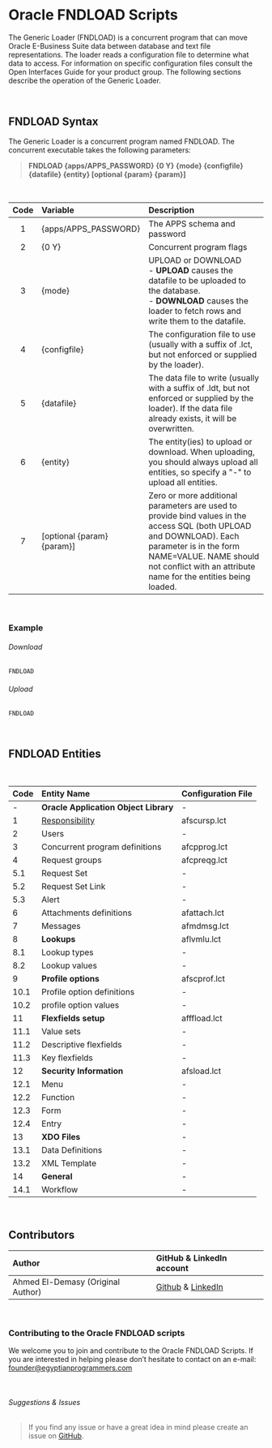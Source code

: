 # Oracle FNDLOAD Scripts

The Generic Loader (FNDLOAD) is a concurrent program that can move Oracle E-Business Suite data between database and text file representations. The loader reads a configuration file to determine what data to access. For information on specific configuration files consult the Open Interfaces Guide for your product group. The following sections describe the operation of the Generic Loader.

<br>

## FNDLOAD Syntax 

The Generic Loader is a concurrent program named FNDLOAD. The concurrent executable takes the following parameters:

> **FNDLOAD {apps/APPS_PASSWORD} {0 Y} {mode} {configfile} {datafile} {entity} [optional {param} {param}]**

<br>

| Code      | Variable                   | Description                   |
| :-:       | :--------                  | :--------------------------   |
| 1         | {apps/APPS_PASSWORD}       | The APPS schema and password       |
| 2         | {0 Y}                      | Concurrent program flags       |
| 3         | {mode}                     | UPLOAD or DOWNLOAD <br> - **UPLOAD** causes the datafile to be uploaded to the database. <br> - **DOWNLOAD** causes the loader to fetch rows and write them to the datafile.|
| 4         | {configfile}               | The configuration file to use (usually with a suffix of .lct, but not enforced or supplied by the loader).       |
| 5         | {datafile}                 | The data file to write (usually with a suffix of .ldt, but not enforced or supplied by the loader). If the data file already exists, it will be overwritten.       |
| 6         | {entity}                   | The entity(ies) to upload or download. When uploading, you should always upload all entities, so specify a "-" to upload all entities.       |
| 7         | [optional {param} {param}] | Zero or more additional parameters are used to provide bind values in the access SQL (both UPLOAD and DOWNLOAD). Each parameter is in the form NAME=VALUE. NAME should not conflict with an attribute name for the entities being loaded.       |

<br>

### Example

###### Download
```
FNDLOAD
```

###### Upload
```
FNDLOAD
```


<br>

## **FNDLOAD Entities**

<br>

| Code      | Entity Name                           | Configuration File   |
| :-        | :--------                             | :----   |
| -         | **Oracle Application Object Library** | -       |
| 1         | <a href="https://github.com/demasy/Oracle-FNDLOAD-Scripts/tree/main/fndload-entities/responsibility">Responsibility</a>                        | afscursp.lct       |
| 2         | Users                                 | -       |
| 3         | Concurrent program definitions        | afcpprog.lct       |
| 4         | Request groups                        | afcpreqg.lct       |
| 5.1       | Request Set                           | -|
| 5.2       | Request Set Link                      | -|
| 5.3       | Alert                                 | -|
| 6         | Attachments definitions               | afattach.lct       |
| 7         | Messages                              | afmdmsg.lct       |
| 8         | **Lookups**                           | aflvmlu.lct       |
| 8.1       | Lookup types                          | -       |
| 8.2       | Lookup values                         | -       |
| 9         | **Profile options**                   | afscprof.lct       |
| 10.1      | Profile option definitions            | -       |
| 10.2      | profile option values                 | -       |
| 11        | **Flexfields setup**                  | afffload.lct       |
| 11.1      | Value sets                            | -       |
| 11.2      | Descriptive flexfields                | -       |
| 11.3      | Key flexfields                        | -       |
| 12        | **Security Information**              | afsload.lct       |
| 12.1      | Menu                                  | -|
| 12.2      | Function                              | -|
| 12.3      | Form                                  | -|
| 12.4      | Entry                                 | -|
| 13        | **XDO Files**                         | -|
| 13.1      | Data Definitions                      | -|
| 13.2      | XML Template                          | -|
| 14        | **General**                           | -|
| 14.1      | Workflow                              | -|


<br>

## Contributors

| Author | GitHub & LinkedIn account |
| :-  | :---- |
| Ahmed El-Demasy (Original Author) | <a href="https://github.com/demasy">Github</a> & <a href="https://www.linkedin.com/in/demasy">LinkedIn</a> |
<br>

 ### Contributing to the Oracle FNDLOAD scripts
We welcome you to join and contribute to the Oracle FNDLOAD Scripts. If you are interested in helping please don’t hesitate to contact on an e-mail: founder@egyptianprogrammers.com

<br>

###### Suggestions & Issues
> If you find any issue or have a great idea in mind please create an issue on <a href="https://github.com/demasy/Oracle-FNDLOAD-Scripts/issues">GitHub</a>.
